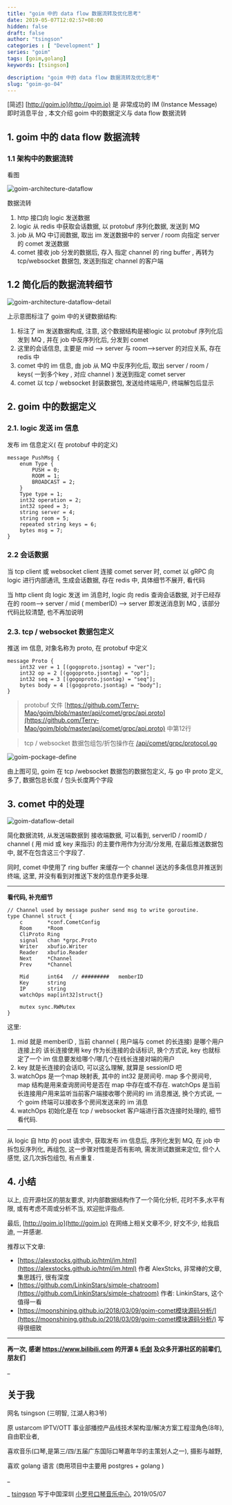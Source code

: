 ```yaml
---
title: "goim 中的 data flow 数据流转及优化思考"
date: 2019-05-07T12:02:57+08:00
hidden: false
draft: false
author: "tsingson"
categories : [ "Development" ]
series: "goim"
tags: [goim,golang]
keywords: [tsingson]

description: "goim 中的 data flow 数据流转及优化思考"
slug: "goim-go-04"
---
```


[简述]  [http://goim.io](http://goim.io) 是 非常成功的 IM (Instance Message) 即时消息平台 , 本文介绍 goim 中的数据定义与 data flow 数据流转
<!--more-->


## 1. goim 中的 data flow 数据流转
### 1.1 架构中的数据流转
看图

![goim-architecture-dataflow](/tech/assets/goim-architecture-dataflow.png)

数据流转
1. http 接口向 logic 发送数据
2. logic 从 redis 中获取会话数据, 以 protobuf 序列化数据, 发送到 MQ 
3. job 从 MQ 中订阅数据, 取出 im 发送数据中的 server / room 向指定 server 的 comet 发送数据
4. comet 接收 job 分发的数据后, 存入 指定 channel 的 ring buffer , 再转为 tcp/websocket 数据包, 发送到指定 channel 的客户端



## 1.2 简化后的数据流转细节

![goim-architecture-dataflow-detail](/tech/assets/goim-architecture-dataflow-detail.png)

上示意图标注了 goim 中的关键数据结构:
1. 标注了 im 发送数据构成, 注意, 这个数据结构是被logic 以 protobuf 序列化后发到 MQ , 并在 job 中反序列化后, 分发到 comet 
2. 这里的会话信息, 主要是 mid --> server 与 room-->server 的对应关系, 存在 redis 中
3. comet 中的 im 信息, 由 job 从 MQ 中反序列化后, 取出 server / room / keys( 一到多个key , 对应 channel ) 发送到指定 comet server 
4. comet 以 tcp / websocket 封装数据包, 发送给终端用户, 终端解包后显示



## 2. goim 中的数据定义
### 2.1. logic 发送 im 信息
发布 im 信息定义( 在 protobuf 中的定义)
```
message PushMsg {
    enum Type {
        PUSH = 0;
        ROOM = 1;
        BROADCAST = 2;
    }
    Type type = 1;
    int32 operation = 2;
    int32 speed = 3;
    string server = 4;
    string room = 5;
    repeated string keys = 6;
    bytes msg = 7;
}
```


###  2.2 会话数据

当 tcp client 或 websocket client 连接 comet server 时, comet 以 gRPC 向 logic 进行内部通讯, 生成会话数据, 存在 redis 中, 具体细节不展开, 看代码

当 http client 向 logic 发送 im 消息时, logic 向 redis 查询会话数据, 对于已经存在的 room--> server / mid ( memberID) --> server 即发送消息到 MQ , 该部分代码比较清楚, 也不再加说明






### 2.3.  tcp / websocket 数据包定义

推送 im 信息,  对象名称为 proto,  在 protobuf 中定义
```
message Proto {
    int32 ver = 1 [(gogoproto.jsontag) = "ver"];
    int32 op = 2 [(gogoproto.jsontag) = "op"];
    int32 seq = 3 [(gogoproto.jsontag) = "seq"];
    bytes body = 4 [(gogoproto.jsontag) = "body"];
}
```
> protobuf 文件 [https://github.com/Terry-Mao/goim/blob/master/api/comet/grpc/api.proto](https://github.com/Terry-Mao/goim/blob/master/api/comet/grpc/api.proto) 中第12行


> tcp / websocket 数据包组包/折包操作在 [/api/comet/grpc/protocol.go](https://github.com/Terry-Mao/goim/blob/master/api/comet/grpc/protocol.go)  

![goim-pockage-define](/tech/assets/goim-pockage-define-7216912.png)

由上图可见,  goim 在 tcp /websocket 数据包的数据包定义, 与 go 中 proto 定义, 多了, 数据包总长度 / 包头长度两个字段




## 3. comet 中的处理

![goim-dataflow-detail](/tech/assets/goim-dataflow-detail.png)

简化数据流转, 从发送端数据到 接收端数据, 可以看到,  serverID / roomID / channel ( 用 mid 或 key 来指示) 的主要作用作为分流/分发用, 在最后推送数据包中, 就不在包含这三个字段了.

同时,  comet 中使用了 ring buffer 来缓存一个 channel 送达的多条信息并推送到终端, 这里, 并没有看到对推送下发的信息作更多处理. 



-----

**看代码, 补充细节**

```
// Channel used by message pusher send msg to write goroutine.
type Channel struct {
	c        *conf.CometConfig
	Room     *Room
	CliProto Ring
	signal   chan *grpc.Proto
	Writer   xbufio.Writer
	Reader   xbufio.Reader
	Next     *Channel
	Prev     *Channel

	Mid      int64   // #########   memberID  
	Key      string
	IP       string
	watchOps map[int32]struct{}

	mutex sync.RWMutex
}
```
这里:
1. mid 就是 memberID , 当前 channel ( 用户端与 comet 的长连接) 是哪个用户连接上的
该长连接使用 key 作为长连接的会话标识, 换个方式说, key 也就标定了一个 im 信息要发给哪个/哪几个在线长连接对端的用户
2. key 就是长连接的会话ID, 可以这么理解, 就算是 sessionID 吧
3. watchOps 是一个map 映射表, 其中的 int32 是房间号.  map 多个房间号, map 结构是用来查询房间号是否在 map 中存在或不存在. watchOps 是当前长连接用户用来监听当前客户端接收哪个房间的 im 消息推送, 换个方式说, 一个 goim 终端可以接收多个房间发送来的 im 消息
4. watchOps 初始化是在 tcp / websocket 客户端进行首次连接时处理的, 细节看代码.

--------

从 logic 自 http 的 post 请求中, 获取发布 im 信息后, 序列化发到 MQ, 在 job 中拆包反序列化, 再组包, 这一步骤对性能是否有影响, 需发测试数据来定位, 但个人感觉, 这几次拆包组包, 有点重复.



## 4. 小结
以上, 应开源社区的朋友要求, 对内部数据结构作了一个简化分析, 花时不多,水平有限,  或有考虑不周或分析不当, 欢迎批评指点.

最后,  [http://goim.io](http://goim.io)  在网络上相关文章不少, 好文不少, 给我启迪, 一并感谢.


推荐以下文章:

* [https://alexstocks.github.io/html/im.html](https://alexstocks.github.io/html/im.html) 作者 AlexStcks, 非常棒的文章, 集思践行, 很有深度
* [https://github.com/LinkinStars/simple-chatroom](https://github.com/LinkinStars/simple-chatroom) 作者:  LinkinStars, 这个值得一看
* [https://moonshining.github.io/2018/03/09/goim-comet模块源码分析/](https://moonshining.github.io/2018/03/09/goim-comet模块源码分析/)  写得很细致

-------

**再一次, 感谢 https://www.bilibili.com 的开源 &  [毛剑](https://github.com/Terry-Mao/)  及众多开源社区的前辈们,朋友们**

_

## 关于我

网名 tsingson (三明智, 江湖人称3爷)

原 ustarcom IPTV/OTT 事业部播控产品线技术架构湿/解决方案工程湿角色(8年), 自由职业者,

喜欢音乐(口琴,是第三/四/五届广东国际口琴嘉年华的主策划人之一), 摄影与越野, 

喜欢 golang 语言 (商用项目中主要用 postgres + golang )  


_

_
 [tsingson](https://github.com/tsingson) 写于中国深圳 [小罗号口琴音乐中心](https://tsingson.github.io/music/about-studio/),   2019/05/07

 